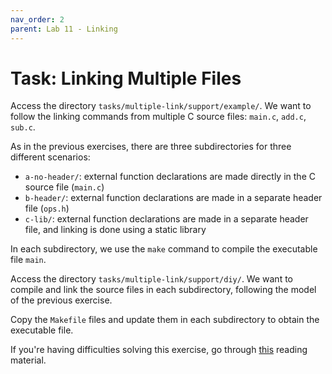 ```yaml
---
nav_order: 2
parent: Lab 11 - Linking
---
```


# Task: Linking Multiple Files

Access the directory `tasks/multiple-link/support/example/`.
We want to follow the linking commands from multiple C source files: `main.c`, `add.c`, `sub.c`.

As in the previous exercises, there are three subdirectories for three different scenarios:

* `a-no-header/`: external function declarations are made directly in the C source file (`main.c`)
* `b-header/`: external function declarations are made in a separate header file (`ops.h`)
* `c-lib/`: external function declarations are made in a separate header file, and linking is done using a static library

In each subdirectory, we use the `make` command to compile the executable file `main`.

Access the directory `tasks/multiple-link/support/diy/`.
We want to compile and link the source files in each subdirectory, following the model of the previous exercise.

Copy the `Makefile` files and update them in each subdirectory to obtain the executable file.

If you're having difficulties solving this exercise, go through [this](../../reading/linking.md) reading material.
